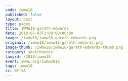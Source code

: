 ```yaml
---
code: iwmw18
published: false
layout: post
type: pages
title: IWMW18-gareth-edwards
date: 2018-07-03T2:09:00+00:00
image: /iwmw18/iwmw18-gareth-edwards.png
original: /iwmw18/iwmw18-gareth-edwards.png
image-thumb: /iwmw18/iwmw18-gareth-edwards-thumb.png
category: sketchnotes
lanyrd: /2018/iwmw18
event: iwmw.org/iwmw2018
tags: iwmw18
cc: BY-SA
---
```


